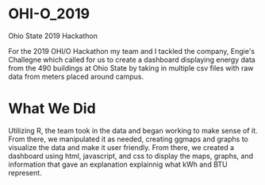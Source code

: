 # OHI-O_2019
Ohio State 2019 Hackathon

For the 2019 OHI/O Hackathon my team and I tackled the company, Engie's Challegne which called for us to create a dashboard displaying energy data from the 490 buildings at Ohio State by taking in multiple csv files with raw data from meters placed around campus.

# What We Did
Utilizing R, the team took in the data and began working to make sense of it. From there, we manipulated it as needed, creating ggmaps and graphs to visualize the data and make it user friendly.
From there, we created a dashboard using html, javascript, and css to display the maps, graphs, and information that gave an explanation explainnig what kWh and BTU represent. 
